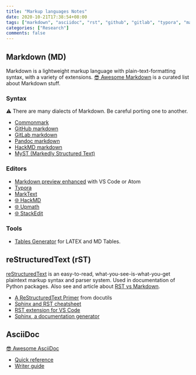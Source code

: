 ```yaml
---
title: "Markup languages Notes"
date: 2020-10-21T17:38:54+08:00
tags: ["markdown", "asciidoc", "rst", "github", "gitlab", "typora", "marktext", "online tools", "bookmark"]
categories: ["Research"]
comments: false
---
```


<!--more-->

## Markdown (MD)

Markdown is a lightweight markup language with plain-text-formatting syntax, with a variety of extensions.
[😎 Awesome Markdown](https://github.com/mundimark/awesome-markdown) is a curated list about Markdown stuff.

### Syntax

⚠️ There are many dialects of Markdown. Be careful porting one to another.
- [Commonmark](https://commonmark.org/help/)
- [GitHub markdown](https://guides.github.com/features/mastering-markdown/)
- [GitLab markdown](https://docs.gitlab.com/ee/user/markdown.html)
- [Pandoc markdown](https://pandoc.org/MANUAL.html#pandocs-markdown)
- [HackMD markdown](https://hackmd.io/@eMP9zQQ0Qt6I8Uqp2Vqy6w/SyiOheL5N/%2FBVqowKshRH246Q7UDyodFA?type=book)
- [MyST (Markedly Structured Text)](https://jupyterbook.org/content/myst.html)

### Editors

- [Markdown preview enhanced](https://shd101wyy.github.io/markdown-preview-enhanced/#/) with VS Code or Atom
- [Typora](https://typora.io/)
- [MarkText](https://marktext.app/)
- [🌐 HackMD](https://commonmark.org/help/)
- [🌐 Upmath](https://upmath.me/)
- [🌐 StackEdit](https://stackedit.io/)

### Tools
- [Tables Generator](https://www.tablesgenerator.com/) for LATEX and MD Tables.

## reStructuredText (rST)

[reStructuredText](https://docutils.sourceforge.io/rst.html) is an easy-to-read, what-you-see-is-what-you-get plaintext markup syntax and parser system. Used in documentation of Python packages.
Also see and article about [RST vs Markdown](http://www.zverovich.net/2016/06/16/rst-vs-markdown.html).

- [A ReStructuredText Primer](https://docutils.sourceforge.io/docs/user/rst/quickstart.html) from docutils
- [Sphinx and RST cheatsheet](https://thomas-cokelaer.info/tutorials/sphinx/rest_syntax.html)
- [RST extension for VS Code](https://marketplace.visualstudio.com/items?itemName=lextudio.restructuredtext)
- [Sphinx, a documentation generator](https://www.sphinx-doc.org/en/master/)

## AsciiDoc

[😎 Awesome AsciiDoc](https://github.com/bodiam/awesome-asciidoc)

- [Quick reference](https://asciidoctor.org/docs/asciidoc-syntax-quick-reference/)
- [Writer guide](https://asciidoctor.org/docs/asciidoc-writers-guide/)
